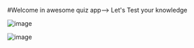#Welcome in awesome quiz app--> Let's Test your knowledge

![image](https://user-images.githubusercontent.com/77235457/171113767-21677cbf-80e9-41ca-b0ae-5d5d62f4926f.png)


![image](https://user-images.githubusercontent.com/77235457/171113828-b9397178-03cf-4c97-86c3-8d663af26f67.png)
